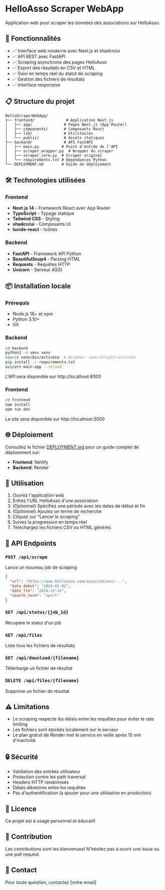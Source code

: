 # HelloAsso Scraper WebApp

Application web pour scraper les données des associations sur HelloAsso.

## 🚀 Fonctionnalités

- ✅ Interface web moderne avec Next.js et shadcn/ui
- ✅ API REST avec FastAPI
- ✅ Scraping asynchrone des pages HelloAsso
- ✅ Export des résultats en CSV et HTML
- ✅ Suivi en temps réel du statut de scraping
- ✅ Gestion des fichiers de résultats
- ✅ Interface responsive

## 📋 Structure du projet

```
HelloScraperWebApp/
├── frontend/              # Application Next.js
│   ├── app/              # Pages Next.js (App Router)
│   ├── components/       # Composants React
│   ├── lib/              # Utilitaires
│   └── public/           # Assets statiques
├── backend/              # API FastAPI
│   ├── main.py          # Point d'entrée de l'API
│   ├── scraper_wrapper.py  # Wrapper du scraper
│   ├── scraper_core.py  # Scraper original
│   └── requirements.txt # Dépendances Python
└── DEPLOYMENT.md        # Guide de déploiement
```

## 🛠️ Technologies utilisées

### Frontend
- **Next.js 14** - Framework React avec App Router
- **TypeScript** - Typage statique
- **Tailwind CSS** - Styling
- **shadcn/ui** - Composants UI
- **lucide-react** - Icônes

### Backend
- **FastAPI** - Framework API Python
- **BeautifulSoup4** - Parsing HTML
- **Requests** - Requêtes HTTP
- **Uvicorn** - Serveur ASGI

## 📦 Installation locale

### Prérequis
- Node.js 18+ et npm
- Python 3.10+
- Git

### Backend

```bash
cd backend
python3 -m venv venv
source venv/bin/activate  # Windows: venv\Scripts\activate
pip install -r requirements.txt
uvicorn main:app --reload
```

L'API sera disponible sur http://localhost:8000

### Frontend

```bash
cd frontend
npm install
npm run dev
```

Le site sera disponible sur http://localhost:3000

## 🌐 Déploiement

Consultez le fichier [DEPLOYMENT.md](./DEPLOYMENT.md) pour un guide complet de déploiement sur:
- **Frontend**: Netlify
- **Backend**: Render

## 🎯 Utilisation

1. Ouvrez l'application web
2. Entrez l'URL HelloAsso d'une association
3. (Optionnel) Spécifiez une période avec les dates de début et fin
4. (Optionnel) Ajoutez un terme de recherche
5. Cliquez sur "Lancer le scraping"
6. Suivez la progression en temps réel
7. Téléchargez les fichiers CSV ou HTML générés

## 📝 API Endpoints

### `POST /api/scrape`
Lance un nouveau job de scraping
```json
{
  "url": "https://www.helloasso.com/associations/...",
  "date_debut": "2024-01-01",
  "date_fin": "2024-12-31",
  "search_term": "sport"
}
```

### `GET /api/status/{job_id}`
Récupère le statut d'un job

### `GET /api/files`
Liste tous les fichiers de résultats

### `GET /api/download/{filename}`
Télécharge un fichier de résultat

### `DELETE /api/files/{filename}`
Supprime un fichier de résultat

## ⚠️ Limitations

- Le scraping respecte les délais entre les requêtes pour éviter le rate limiting
- Les fichiers sont stockés localement sur le serveur
- Le plan gratuit de Render met le service en veille après 15 min d'inactivité

## 🔒 Sécurité

- Validation des entrées utilisateur
- Protection contre les path traversal
- Headers HTTP randomisés
- Délais aléatoires entre les requêtes
- Pas d'authentification (à ajouter pour une utilisation en production)

## 📄 Licence

Ce projet est à usage personnel et éducatif.

## 🤝 Contribution

Les contributions sont les bienvenues! N'hésitez pas à ouvrir une issue ou une pull request.

## 📧 Contact

Pour toute question, contactez [votre email]